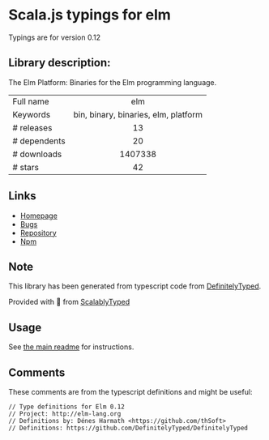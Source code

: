 
# Scala.js typings for elm

Typings are for version 0.12

## Library description:
The Elm Platform: Binaries for the Elm programming language.

|                    |                 |
| ------------------ | :-------------: |
| Full name          | elm |
| Keywords           | bin, binary, binaries, elm, platform |
| # releases         | 13 |
| # dependents       | 20 |
| # downloads        | 1407338 |
| # stars            | 42 |

## Links
- [Homepage](https://github.com/elm/compiler/tree/master/installers/npm)
- [Bugs](https://github.com/elm/compiler/issues)
- [Repository](https://github.com/elm/compiler)
- [Npm](https://www.npmjs.com/package/elm)
    


## Note
This library has been generated from typescript code from [DefinitelyTyped](https://definitelytyped.org).

Provided with :purple_heart: from [ScalablyTyped](https://github.com/oyvindberg/ScalablyTyped)

## Usage
See [the main readme](../../readme.md) for instructions.

## Comments

These comments are from the typescript definitions and might be useful:
```
// Type definitions for Elm 0.12
// Project: http://elm-lang.org
// Definitions by: Dénes Harmath <https://github.com/thSoft>
// Definitions: https://github.com/DefinitelyTyped/DefinitelyTyped

```

